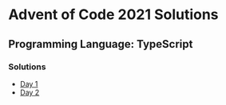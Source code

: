 # Advent of Code 2021 Solutions

## Programming Language: TypeScript

### Solutions

- [Day 1](https://github.com/mscandan/AoC-2021/blob/master/src/day01)
- [Day 2](https://github.com/mscandan/AoC-2021/blob/master/src/day02)
